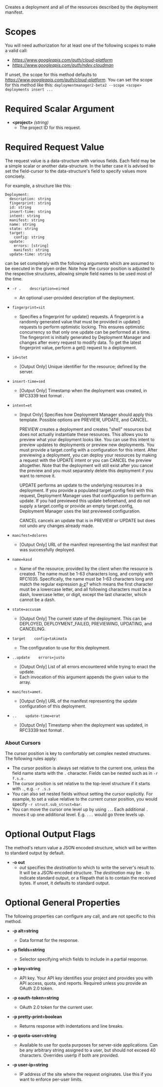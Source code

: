 Creates a deployment and all of the resources described by the deployment manifest.
# Scopes

You will need authorization for at least one of the following scopes to make a valid call:

* *https://www.googleapis.com/auth/cloud-platform*
* *https://www.googleapis.com/auth/ndev.cloudman*

If unset, the scope for this method defaults to *https://www.googleapis.com/auth/cloud-platform*.
You can set the scope for this method like this: `deploymentmanager2-beta2 --scope <scope> deployments insert ...`
# Required Scalar Argument
* **&lt;project&gt;** *(string)*
    - The project ID for this request.
# Required Request Value

The request value is a data-structure with various fields. Each field may be a simple scalar or another data-structure.
In the latter case it is advised to set the field-cursor to the data-structure's field to specify values more concisely.

For example, a structure like this:
```
Deployment:
  description: string
  fingerprint: string
  id: string
  insert-time: string
  intent: string
  manifest: string
  name: string
  state: string
  target:
    config: string
  update:
    errors: [string]
    manifest: string
  update-time: string

```

can be set completely with the following arguments which are assumed to be executed in the given order. Note how the cursor position is adjusted to the respective structures, allowing simple field names to be used most of the time.

* `-r .    description=eirmod`
    - An optional user-provided description of the deployment.
* `fingerprint=sit`
    - Specifies a fingerprint for update() requests. A fingerprint is a randomly generated value that must be provided in update() requests to perform optimistic locking. This ensures optimistic concurrency so that only one update can be performed at a time. The fingerprint is initially generated by Deployment Manager and changes after every request to modify data. To get the latest fingerprint value, perform a get() request to a deployment.
* `id=stet`
    - [Output Only] Unique identifier for the resource; defined by the server.
* `insert-time=sed`
    - [Output Only] Timestamp when the deployment was created, in RFC3339 text format .
* `intent=et`
    - [Input Only] Specifies how Deployment Manager should apply this template. Possible options are PREVIEW, UPDATE, and CANCEL.
        
        PREVIEW creates a deployment and creates &#34;shell&#34; resources but does not actually instantiate these resources. This allows you to preview what your deployment looks like. You can use this intent to preview updates to deployments or preview new deployments. You must provide a target.config with a configuration for this intent. After previewing a deployment, you can deploy your resources by making a request with the UPDATE intent or you can CANCEL the preview altogether. Note that the deployment will still exist after you cancel the preview and you must separately delete this deployment if you want to remove it.
        
        UPDATE performs an update to the underlying resources in a deployment. If you provide a populated target.config field with this request, Deployment Manager uses that configuration to perform an update. If you had previewed this update beforehand, and do not supply a target.config or provide an empty target.config, Deployment Manager uses the last previewed configuration.
        
        CANCEL cancels an update that is in PREVIEW or UPDATE but does not undo any changes already made.
* `manifest=dolores`
    - [Output Only] URL of the manifest representing the last manifest that was successfully deployed.
* `name=kasd`
    - Name of the resource; provided by the client when the resource is created. The name must be 1-63 characters long, and comply with RFC1035. Specifically, the name must be 1-63 characters long and match the regular expression [a-z]([-a-z0-9]*[a-z0-9])? which means the first character must be a lowercase letter, and all following characters must be a dash, lowercase letter, or digit, except the last character, which cannot be a dash.
* `state=accusam`
    - [Output Only] The current state of the deployment. This can be DEPLOYED, DEPLOYMENT_FAILED, PREVIEWING, UPDATING, and CANCELING.
* `target    config=takimata`
    - The configuration to use for this deployment.

* `..update    errors=justo`
    - [Output Only] List of all errors encountered while trying to enact the update.
    - Each invocation of this argument appends the given value to the array.
* `manifest=amet.`
    - [Output Only] URL of the manifest representing the update configuration of this deployment.

* `..    update-time=erat`
    - [Output Only] Timestamp when the deployment was updated, in RFC3339 text format .


### About Cursors

The cursor position is key to comfortably set complex nested structures. The following rules apply:

* The cursor position is always set relative to the current one, unless the field name starts with the `.` character. Fields can be nested such as in `-r f.s.o` .
* The cursor position is set relative to the top-level structure if it starts with `.`, e.g. `-r .s.s`
* You can also set nested fields without setting the cursor explicitly. For example, to set a value relative to the current cursor position, you would specify `-r struct.sub_struct=bar`.
* You can move the cursor one level up by using `..`. Each additional `.` moves it up one additional level. E.g. `...` would go three levels up.


# Optional Output Flags

The method's return value a JSON encoded structure, which will be written to standard output by default.

* **-o out**
    - *out* specifies the *destination* to which to write the server's result to.
      It will be a JSON-encoded structure.
      The *destination* may be `-` to indicate standard output, or a filepath that is to contain the received bytes.
      If unset, it defaults to standard output.
# Optional General Properties

The following properties can configure any call, and are not specific to this method.

* **-p alt=string**
    - Data format for the response.

* **-p fields=string**
    - Selector specifying which fields to include in a partial response.

* **-p key=string**
    - API key. Your API key identifies your project and provides you with API access, quota, and reports. Required unless you provide an OAuth 2.0 token.

* **-p oauth-token=string**
    - OAuth 2.0 token for the current user.

* **-p pretty-print=boolean**
    - Returns response with indentations and line breaks.

* **-p quota-user=string**
    - Available to use for quota purposes for server-side applications. Can be any arbitrary string assigned to a user, but should not exceed 40 characters. Overrides userIp if both are provided.

* **-p user-ip=string**
    - IP address of the site where the request originates. Use this if you want to enforce per-user limits.
